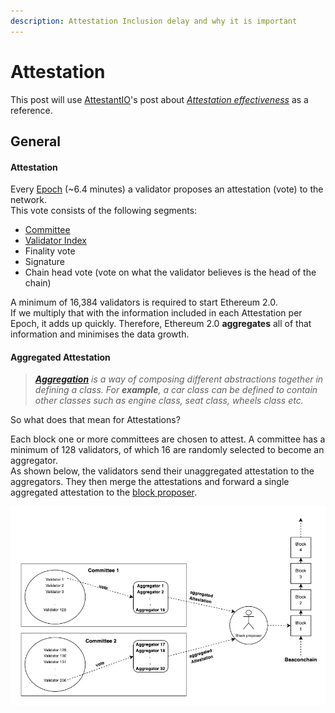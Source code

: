 ```yaml
---
description: Attestation Inclusion delay and why it is important
---
```


# Attestation

This post will use [AttestantIO](https://twitter.com/attestantio)'s post about [_Attestation effectiveness_](https://www.attestant.io/posts/defining-attestation-effectiveness/) as a reference.

## General

#### Attestation 

Every [Epoch](https://kb.beaconcha.in/glossary#epoch) \(~6.4 minutes\) a validator proposes an attestation \(vote\) to the network.  
This vote consists of the following segments:

* [Committee](https://kb.beaconcha.in/glossary#slots)
* [Validator Index](https://kb.beaconcha.in/glossary#unique-index)
* Finality vote
* Signature
* Chain head vote \(vote on what the validator believes is the head of the chain\) 

A minimum of 16,384 validators is required to start Ethereum 2.0.   
If we multiply that with the information included in each Attestation per Epoch, it adds up quickly. Therefore, Ethereum 2.0 **aggregates** all of that information and minimises the data growth.  


#### Aggregated Attestation

> [_**Aggregation**_](http://dos.iitm.ac.in/OOSD_Material/Basic%20Concepts/Basic%20Concepts%20Of%20OO/aggregation.htm) _is a way of composing different abstractions together in defining a class. For **example**, a car class can be defined to contain other classes such as engine class, seat class, wheels class etc._

So what does that mean for Attestations?  
  
Each block one or more committees are chosen to attest. A committee has a minimum of 128 validators, of which 16 are randomly selected to become an aggregator.  
As shown below, the validators send their unaggregated attestation to the aggregators. They then merge the attestations and forward a single aggregated attestation to the [block proposer](https://github.com/gobitfly/eth2-beaconchain-explorer/pull/218).

![](../.gitbook/assets/image%20%28164%29.png)



